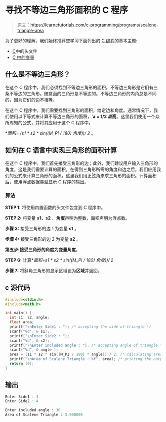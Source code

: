 # 寻找不等边三角形面积的 C 程序

> 原文：<https://learnetutorials.com/c-programming/programs/scalene-triangle-area>

为了更好的理解，我们始终推荐您学习下面列出的 [C 编程](../ "C programming")的基本主题:

*   [C](../../c-programming/header-files)中的头文件
*   [C 中的变量](../../c-programming/variables)

## 什么是不等边三角形？

在这个 C 程序中，我们必须找到不等边三角形的面积。不等边三角形是它们有三条不等边的三角形。随意画的三角形是不等边的。不等边三角形的内角总是不同的，因为它们的边不相等。

在这个 C 程序中，我们需要找到三角形的面积，给定边和角度。通常情况下，我们使用以下等式来计算不等边三角形的面积，'**a = 1/2 *底*高**。这里我们使用一个众所周知的公式，并将其应用于这个 C 程序中。

**面积= (s1 * s2 * sin((M_PI / 180) *角度))/ 2** 。

## 如何在 C 语言中实现三角形的面积计算

在这个 C 程序中，我们首先接受三角形的边；此外，我们建议用户输入三角形的角度，这是我们需要计算的面积。在得到三角形所需的角度和边之后，我们应用我们的公式来计算三角形的面积。这里我们用正弦角来求三角形的面积。计算面积后，使用浮点数据类型显示 C 程序的输出。

### 算法

**STEP 1:** 将使用内置函数的头文件包含到 C 程序中。

**STEP 2:** 将变量 **s1、s2** 、**角度**声明为整数，面积声明为浮点数。

**步骤 3:** 接受三角形的边 1 为变量 **s1** 。

**步骤 4:** 接受三角形的边 2 为变量 **s2** 。

**第五步:**接受三角形的角度为变量**角度**。

**STEP 6:** 计算**面积=s1 * s2 * sin((M_PI / 180) *角度))/ 2**

**步骤 7:** 将斜角三角形的显示区域设为**区域**并返回。

## c 源代码

```c
#include<stdio.h>
#include<math.h>

int main() {
  int s1, s2, angle;
  float area;
  printf("\nEnter Side1 : "); /* accepting the side of triangle */
  scanf("%d", & s1);
  printf("\nEnter Side2 : ");
  scanf("%d", & s2);
  printf("\nEnter included angle : "); /* accepting angle of triangle */
  scanf("%d", & angle );
  area = (s1 * s2 * sin((M_PI / 180) * angle)) / 2; /* calculating area using formula */
  printf("\nArea of Scalene Triangle : %f", area); /* printing the output */
  return (0);
}

```

## 输出

```c
Enter Side1 : 3
Enter Side2 : 4

Enter included angle : 30
Area of Scalene Triangle : 3.000000
```